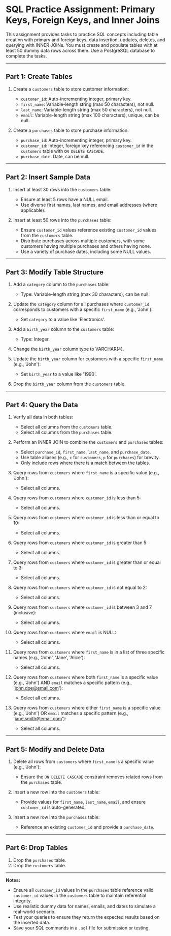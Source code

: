 # SQL Practice Assignment: Primary Keys, Foreign Keys, and Inner Joins

This assignment provides tasks to practice SQL concepts including table creation with primary and foreign keys, data insertion, updates, deletes, and querying with INNER JOINs. You must create and populate tables with at least 50 dummy data rows across them. Use a PostgreSQL database to complete the tasks.

---

## Part 1: Create Tables

1. Create a `customers` table to store customer information:
   - `customer_id`: Auto-incrementing integer, primary key.
   - `first_name`: Variable-length string (max 50 characters), not null.
   - `last_name`: Variable-length string (max 50 characters), not null.
   - `email`: Variable-length string (max 100 characters), unique, can be null.

2. Create a `purchases` table to store purchase information:
   - `purchase_id`: Auto-incrementing integer, primary key.
   - `customer_id`: Integer, foreign key referencing `customer_id` in the `customers` table with `ON DELETE CASCADE`.
   - `purchase_date`: Date, can be null.

---

## Part 2: Insert Sample Data

1. Insert at least 30 rows into the `customers` table:
   - Ensure at least 5 rows have a NULL email.
   - Use diverse first names, last names, and email addresses (where applicable).

2. Insert at least 50 rows into the `purchases` table:
   - Ensure `customer_id` values reference existing `customer_id` values from the `customers` table.
   - Distribute purchases across multiple customers, with some customers having multiple purchases and others having none.
   - Use a variety of purchase dates, including some NULL values.

---

## Part 3: Modify Table Structure

1. Add a `category` column to the `purchases` table:
   - Type: Variable-length string (max 30 characters), can be null.

2. Update the `category` column for all purchases where `customer_id` corresponds to customers with a specific `first_name` (e.g., 'John'):
   - Set `category` to a value like 'Electronics'.

3. Add a `birth_year` column to the `customers` table:
   - Type: Integer.

4. Change the `birth_year` column type to VARCHAR(4).

5. Update the `birth_year` column for customers with a specific `first_name` (e.g., 'John'):
   - Set `birth_year` to a value like '1990'.

6. Drop the `birth_year` column from the `customers` table.

---

## Part 4: Query the Data

1. Verify all data in both tables:
   - Select all columns from the `customers` table.
   - Select all columns from the `purchases` table.

2. Perform an INNER JOIN to combine the `customers` and `purchases` tables:
   - Select `purchase_id`, `first_name`, `last_name`, and `purchase_date`.
   - Use table aliases (e.g., `c` for `customers`, `p` for `purchases`) for brevity.
   - Only include rows where there is a match between the tables.

3. Query rows from `customers` where `first_name` is a specific value (e.g., 'John'):
   - Select all columns.

4. Query rows from `customers` where `customer_id` is less than 5:
   - Select all columns.

5. Query rows from `customers` where `customer_id` is less than or equal to 10:
   - Select all columns.

6. Query rows from `customers` where `customer_id` is greater than 5:
   - Select all columns.

7. Query rows from `customers` where `customer_id` is greater than or equal to 3:
   - Select all columns.

8. Query rows from `customers` where `customer_id` is not equal to 2:
   - Select all columns.

9. Query rows from `customers` where `customer_id` is between 3 and 7 (inclusive):
   - Select all columns.

10. Query rows from `customers` where `email` is NULL:
    - Select all columns.

11. Query rows from `customers` where `first_name` is in a list of three specific names (e.g., 'John', 'Jane', 'Alice'):
    - Select all columns.

12. Query rows from `customers` where both `first_name` is a specific value (e.g., 'John') AND `email` matches a specific pattern (e.g., 'john.doe@email.com'):
    - Select all columns.

13. Query rows from `customers` where either `first_name` is a specific value (e.g., 'John') OR `email` matches a specific pattern (e.g., 'jane.smith@email.com'):
    - Select all columns.

---

## Part 5: Modify and Delete Data

1. Delete all rows from `customers` where `first_name` is a specific value (e.g., 'John'):
   - Ensure the `ON DELETE CASCADE` constraint removes related rows from the `purchases` table.

2. Insert a new row into the `customers` table:
   - Provide values for `first_name`, `last_name`, `email`, and ensure `customer_id` is auto-generated.

3. Insert a new row into the `purchases` table:
   - Reference an existing `customer_id` and provide a `purchase_date`.

---

## Part 6: Drop Tables

1. Drop the `purchases` table.
2. Drop the `customers` table.

---

**Notes:**
- Ensure all `customer_id` values in the `purchases` table reference valid `customer_id` values in the `customers` table to maintain referential integrity.
- Use realistic dummy data for names, emails, and dates to simulate a real-world scenario.
- Test your queries to ensure they return the expected results based on the inserted data.
- Save your SQL commands in a `.sql` file for submission or testing.